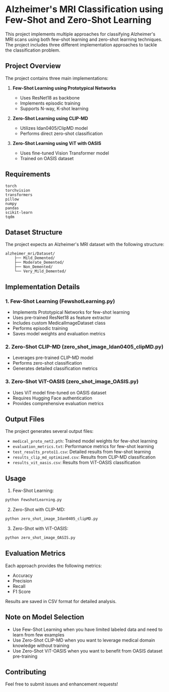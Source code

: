 # Alzheimer's MRI Classification using Few-Shot and Zero-Shot Learning

This project implements multiple approaches for classifying Alzheimer's MRI scans using both few-shot learning and zero-shot learning techniques. The project includes three different implementation approaches to tackle the classification problem.

## Project Overview

The project contains three main implementations:

1. **Few-Shot Learning using Prototypical Networks**

   - Uses ResNet18 as backbone
   - Implements episodic training
   - Supports N-way, K-shot learning

2. **Zero-Shot Learning using CLIP-MD**

   - Utilizes Idan0405/ClipMD model
   - Performs direct zero-shot classification

3. **Zero-Shot Learning using ViT with OASIS**
   - Uses fine-tuned Vision Transformer model
   - Trained on OASIS dataset

## Requirements

```
torch
torchvision
transformers
pillow
numpy
pandas
scikit-learn
tqdm
```

## Dataset Structure

The project expects an Alzheimer's MRI dataset with the following structure:

```
alzheimer_mri/Dataset/
    ├── Mild_Demented/
    ├── Moderate_Demented/
    ├── Non_Demented/
    └── Very_Mild_Demented/
```

## Implementation Details

### 1. Few-Shot Learning (FewshotLearning.py)

- Implements Prototypical Networks for few-shot learning
- Uses pre-trained ResNet18 as feature extractor
- Includes custom MedicalImageDataset class
- Performs episodic training
- Saves model weights and evaluation metrics

### 2. Zero-Shot CLIP-MD (zero_shot_image_Idan0405_clipMD.py)

- Leverages pre-trained CLIP-MD model
- Performs zero-shot classification
- Generates detailed classification metrics

### 3. Zero-Shot ViT-OASIS (zero_shot_image_OASIS.py)

- Uses ViT model fine-tuned on OASIS dataset
- Requires Hugging Face authentication
- Provides comprehensive evaluation metrics

## Output Files

The project generates several output files:

- `medical_proto_net2.pth`: Trained model weights for few-shot learning
- `evaluation_metrics.txt`: Performance metrics for few-shot learning
- `test_results_proto11.csv`: Detailed results from few-shot learning
- `results_clip_md_optimized.csv`: Results from CLIP-MD classification
- `results_vit_oasis.csv`: Results from ViT-OASIS classification

## Usage

1. Few-Shot Learning:

```bash
python FewshotLearning.py
```

2. Zero-Shot with CLIP-MD:

```bash
python zero_shot_image_Idan0405_clipMD.py
```

3. Zero-Shot with ViT-OASIS:

```bash
python zero_shot_image_OASIS.py
```

## Evaluation Metrics

Each approach provides the following metrics:

- Accuracy
- Precision
- Recall
- F1 Score

Results are saved in CSV format for detailed analysis.

## Note on Model Selection

- Use Few-Shot Learning when you have limited labeled data and need to learn from few examples
- Use Zero-Shot CLIP-MD when you want to leverage medical domain knowledge without training
- Use Zero-Shot ViT-OASIS when you want to benefit from OASIS dataset pre-training

## Contributing

Feel free to submit issues and enhancement requests!
